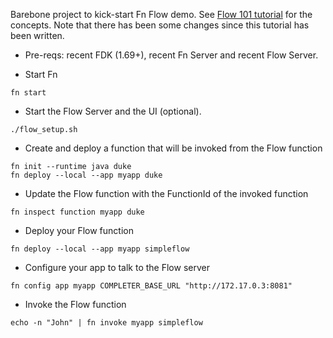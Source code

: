 Barebone project to kick-start Fn Flow demo. See [Flow 101 tutorial](https://github.com/fnproject/tutorials/tree/master/Flow101) for the concepts. Note that there has been some changes since this tutorial has been written.
 
* Pre-reqs: recent FDK (1.69+), recent Fn Server and recent Flow Server.

* Start Fn
 
```fn start```   

* Start the Flow Server and the UI (optional).

```./flow_setup.sh``` 

* Create and deploy a function that will be invoked from the Flow function

```
fn init --runtime java duke
fn deploy --local --app myapp duke
``` 

* Update the Flow function with the FunctionId of the invoked function

```
fn inspect function myapp duke
```

* Deploy your Flow function

```fn deploy --local --app myapp simpleflow``` 

* Configure your app to talk to the Flow server

```fn config app myapp COMPLETER_BASE_URL "http://172.17.0.3:8081"```


* Invoke the Flow function

```echo -n "John" | fn invoke myapp simpleflow```
